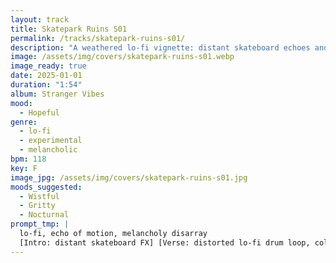 ```yaml
---
layout: track
title: Skatepark Ruins S01
permalink: /tracks/skatepark-ruins-s01/
description: "A weathered lo-fi vignette: distant skateboard echoes and a distorted drum loop cut through cold pads; a harmonic breakdown splinters the groove before a metallic fade — restless motion in melancholy disarray."
image: /assets/img/covers/skatepark-ruins-s01.webp
image_ready: true
date: 2025-01-01
duration: "1:54"
album: Stranger Vibes
mood:
  - Hopeful
genre:
  - lo-fi
  - experimental
  - melancholic
bpm: 118
key: F
image_jpg: /assets/img/covers/skatepark-ruins-s01.jpg
moods_suggested:
  - Wistful
  - Gritty
  - Nocturnal
prompt_tmp: |
  lo-fi, echo of motion, melancholy disarray
  [Intro: distant skateboard FX] [Verse: distorted lo-fi drum loop, cold pads] [Bridge: harmonic breakdown] [Outro: metallic echo]
---
```

